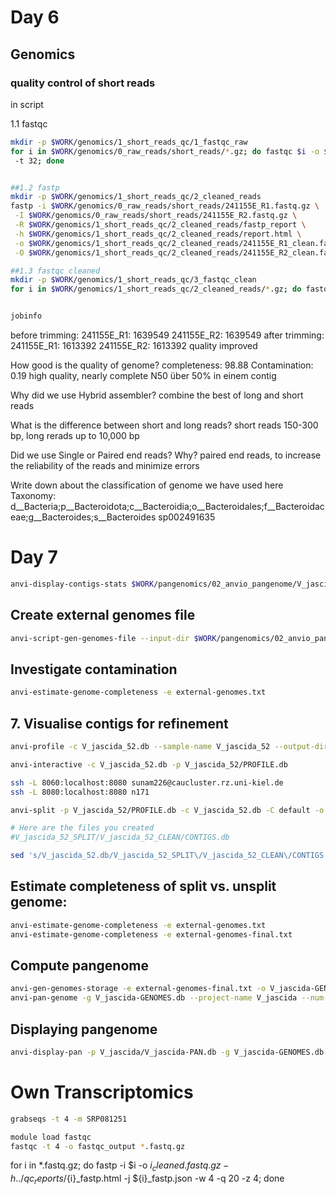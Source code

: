 # Day 6
## Genomics

### quality control of short reads
in script

1.1 fastqc
```sh
mkdir -p $WORK/genomics/1_short_reads_qc/1_fastqc_raw
for i in $WORK/genomics/0_raw_reads/short_reads/*.gz; do fastqc $i -o $WORK/genomics/1_short_reads_qc/1_fastqc_raw
 -t 32; done


##1.2 fastp
mkdir -p $WORK/genomics/1_short_reads_qc/2_cleaned_reads
fastp -i $WORK/genomics/0_raw_reads/short_reads/241155E_R1.fastq.gz \
 -I $WORK/genomics/0_raw_reads/short_reads/241155E_R2.fastq.gz \
 -R $WORK/genomics/1_short_reads_qc/2_cleaned_reads/fastp_report \
 -h $WORK/genomics/1_short_reads_qc/2_cleaned_reads/report.html \
 -o $WORK/genomics/1_short_reads_qc/2_cleaned_reads/241155E_R1_clean.fastq.gz \
 -O $WORK/genomics/1_short_reads_qc/2_cleaned_reads/241155E_R2_clean.fastq.gz -t 6 -q 25

##1.3 fastqc cleaned
mkdir -p $WORK/genomics/1_short_reads_qc/3_fastqc_clean
for i in $WORK/genomics/1_short_reads_qc/2_cleaned_reads/*.gz; do fastqc $i -o $WORK/genomics/1_short_reads_qc/3_fastqc_clean -t 32; done


jobinfo
```

before trimming:
	241155E_R1: 1639549
    241155E_R2: 1639549
after trimming: 
    241155E_R1: 1613392
    241155E_R2: 1613392
    quality improved






How good is the quality of genome?
completeness: 98.88          Contamination:  0.19 
high quality, nearly complete
N50 über 50% in einem contig

Why did we use Hybrid assembler?
    combine the best of long and short reads


What is the difference between short and long reads?
    short reads 150-300 bp, long rerads up to 10,000 bp
    
Did we use Single or Paired end reads? Why?
    paired end reads, to increase the reliability of the reads and minimize errors


Write down about the classification of genome we have used here
Taxonomy: d__Bacteria;p__Bacteroidota;c__Bacteroidia;o__Bacteroidales;f__Bacteroidaceae;g__Bacteroides;s__Bacteroides sp002491635


# Day 7

```sh
anvi-display-contigs-stats $WORK/pangenomics/02_anvio_pangenome/V_jascida_genomes/*db
```

## Create external genomes file

```sh
anvi-script-gen-genomes-file --input-dir $WORK/pangenomics/02_anvio_pangenome/V_jascida_genomes/ -o external-genomes.txt
```

## Investigate contamination

```sh
anvi-estimate-genome-completeness -e external-genomes.txt
```

## 7. Visualise contigs for refinement
```sh
anvi-profile -c V_jascida_52.db --sample-name V_jascida_52 --output-dir V_jascida_52 --blank
```

```sh
anvi-interactive -c V_jascida_52.db -p V_jascida_52/PROFILE.db
```

```sh
ssh -L 8060:localhost:8080 sunam226@caucluster.rz.uni-kiel.de
ssh -L 8080:localhost:8080 n171
```

```sh
anvi-split -p V_jascida_52/PROFILE.db -c V_jascida_52.db -C default -o V_jascida_52_SPLIT

# Here are the files you created
#V_jascida_52_SPLIT/V_jascida_52_CLEAN/CONTIGS.db

sed 's/V_jascida_52.db/V_jascida_52_SPLIT\/V_jascida_52_CLEAN\/CONTIGS.db/g' external-genomes.txt > external-genomes-final.txt
```

## Estimate completeness of split vs. unsplit genome:
```sh
anvi-estimate-genome-completeness -e external-genomes.txt
anvi-estimate-genome-completeness -e external-genomes-final.txt
```


## Compute pangenome
```sh
anvi-gen-genomes-storage -e external-genomes-final.txt -o V_jascida-GENOMES.db
anvi-pan-genome -g V_jascida-GENOMES.db --project-name V_jascida --num-threads 4     
```

## Displaying pangenome

```sh
anvi-display-pan -p V_jascida/V_jascida-PAN.db -g V_jascida-GENOMES.db
```



# Own Transcriptomics

```sh
grabseqs -t 4 -m SRP081251
```

```sh
module load fastqc
fastqc -t 4 -o fastqc_output *.fastq.gz
```

for i in *.fastq.gz; do fastp -i $i -o ${i}_cleaned.fastq.gz -h ../qc_reports/${i}_fastp.html -j ${i}_fastp.json -w 4 -q 20 -z 4; done

